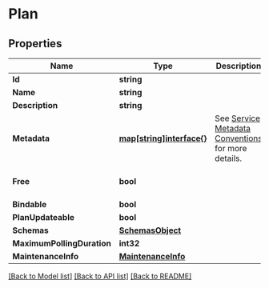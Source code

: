 # Plan

## Properties

Name | Type | Description | Notes
------------ | ------------- | ------------- | -------------
**Id** | **string** |  | 
**Name** | **string** |  | 
**Description** | **string** |  | 
**Metadata** | [**map[string]interface{}**](.md) | See [Service Metadata Conventions](https://github.com/openservicebrokerapi/servicebroker/blob/master/profile.md#service-metadata) for more details. | [optional] 
**Free** | **bool** |  | [optional] [default to true]
**Bindable** | **bool** |  | [optional] 
**PlanUpdateable** | **bool** |  | [optional] 
**Schemas** | [**SchemasObject**](SchemasObject.md) |  | [optional] 
**MaximumPollingDuration** | **int32** |  | [optional] 
**MaintenanceInfo** | [**MaintenanceInfo**](MaintenanceInfo.md) |  | [optional] 

[[Back to Model list]](../README.md#documentation-for-models) [[Back to API list]](../README.md#documentation-for-api-endpoints) [[Back to README]](../README.md)



